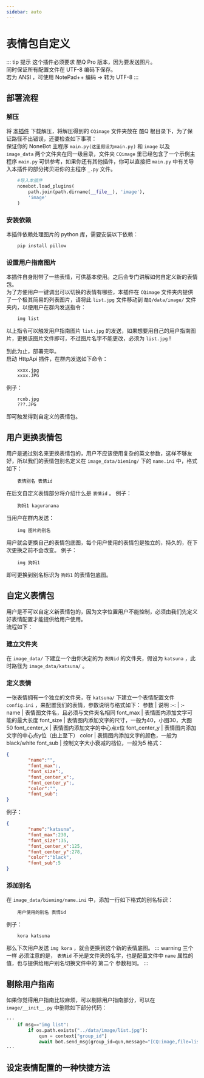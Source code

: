 ```yaml
---
sidebar: auto
---
```


# 表情包自定义

::: tip 提示
这个插件必须要求 酷Q Pro 版本，因为要发送图片。<br>
同时保证所有配置文件在 UTF-8 编码下保存。<br>
若为 ANSI ，可使用 NotePad++ 编码 -> 转为 UTF-8
:::

## 部署流程
### 解压
将 [本插件](https://github.com/fz6m/nonebot-plugin/tree/master/rar) 下载解压，将解压得到的 `CQimage` 文件夹放在 酷Q 根目录下，为了保证路径不出错误，还要检查如下事项：<br>
保证你的 NoneBot 主程序 `main.py(这里假设为main.py)` 和 `image` 以及 `image_data` 两个文件夹在同一级目录，文件夹 `CQimage` 里已经包含了一个示例主程序 `main.py` 可供参考，如果你还有其他插件，你可以直接把 `main.py` 中有关导入本插件的部分拷贝进你的主程序 `_.py` 文件。
```python
    #导入本插件
    nonebot.load_plugins(
        path.join(path.dirname(__file__), 'image'),
        'image'
    )
```

### 安装依赖
本插件依赖处理图片的 python 库，需要安装以下依赖：
```sh
    pip install pillow
```

### 设置用户指南图片
本插件自身附带了一些表情，可供基本使用。之后会专门讲解如何自定义新的表情包。<br>
为了方便用户一键调出可以切换的表情有哪些，本插件在 `CQimage` 文件夹内提供了一个极其简易的列表图片，请将此 `list.jpg` 文件移动到 `酷Q/data/image/` 文件夹内，以便用户在群内发送指令：
```text
    img list
```
以上指令可以触发用户指南图片 `list.jpg` 的发送，如果想要用自己的用户指南图片，更换该图片文件即可，不过图片名字不能更改，必须为 `list.jpg` !<br>

到此为止，部署完毕。<br>
启动 HttpApi 插件，在群内发送如下命令：
```text
    xxxx.jpg
    xxxx.JPG
```
例子：
```text
    rcnb.jpg
    ???.JPG
```
即可触发得到自定义的表情包。

## 用户更换表情包
用户是通过别名来更换表情包的，用户不应该使用复杂的英文参数，这样不够友好，所以我们的表情包别名定义在 `image_data/bieming/` 下的 `name.ini` 中，格式如下：
```text
    表情别名 表情id
```
在后文自定义表情部分将介绍什么是 `表情id` 。
例子：
```text
    狗妈1 kaguranana
```
当用户在群内发送：
```text
    img 图片的别名
```
用户就会更换自己的表情包底图，每个用户使用的表情包是独立的，持久的，在下次更换之前不会改变。
例子：
```text
    img 狗妈1
```
即可更换到别名标识为 `狗妈1` 的表情包底图。

## 自定义表情包
用户是不可以自定义新表情包的，因为文字位置用户不能控制，必须由我们先定义好表情配置才能提供给用户使用。<br>
流程如下：
### 建立文件夹
在 `image_data/` 下建立一个由你决定的为 `表情id` 的文件夹，假设为 `katsuna` ，此时路径为 `image_data/katsuna/` 。

### 定义表情
一张表情拥有一个独立的文件夹，在 `katsuna/` 下建立一个表情配置文件 `config.ini` ，来配置我们的表情，参数说明与格式如下：
参数 | 说明
 :-: | :-
name | 表情图文件名，且必须与文件夹名相同
font_max | 表情图内添加文字可能的最大长度
font_size | 表情图内添加文字的尺寸，一般为40，小图30，大图50
font_center_x | 表情图内添加文字的中心点x位
font_center_y | 表情图内添加文字的中心点y位（由上至下）
color | 表情图内添加文字的颜色，一般为black/white
font_sub | 控制文字大小衰减的档位，一般为5
格式：
```json
{
        "name":"", 
        "font_max":,
        "font_size":, 
        "font_center_x":, 
        "font_center_y":, 
        "color":"",
        "font_sub":
}
```
例子：
```json
{
        "name":"katsuna",
        "font_max":230,
        "font_size":35,
        "font_center_x":125,
        "font_center_y":278,
        "color":"black",
        "font_sub":5
}
```

### 添加别名
在 `image_data/bieming/name.ini` 中，添加一行如下格式的别名标识：
```text
    用户使用的别名 表情id
```
例子：
```text
    kora katsuna
```
那么下次用户发送 `img kora` ，就会更换到这个新的表情底图。
::: warning 三个一样
必须注意的是， `表情id` 不光是文件夹的名字，也是配置文件中 `name` 属性的值，也与提供给用户别名切换文件中的 第二个 参数相同。
:::

## 剔除用户指南
如果你觉得用户指南比较麻烦，可以剔除用户指南部分，可以在 `image/__init__.py` 中删除如下部分代码：
```python
···
    if msg=="img list":
        if os.path.exists("../data/image/list.jpg"):
            qun = context["group_id"]
            await bot.send_msg(group_id=qun,message="[CQ:image,file=list.jpg]")
···
```
## 设定表情配置的一种快捷方法
<br>
<img :src="$withBase('/guide_image.jpg')">


